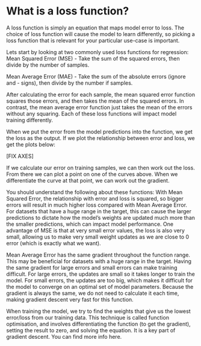 # What is a loss function?

A loss function is simply an equation that maps model error to loss. The choice of loss function will cause the model to learn differently, so picking a loss function that is relevant for your particular use-case is important.

Lets start by looking at two commonly used loss functions for regression:
Mean Squared Error (MSE) - Take the sum of the squared errors, then divide by the number of samples.

Mean Average Error (MAE) - Take the sum of the absolute errors (ignore and - signs), then divide by the number if samples. 

After calculating the error for each sample, the mean squared error function squares those errors, and then takes the mean of the squared errors. In contrast, the mean average error function just takes the mean of the errors without any squaring. Each of these loss functions will impact model training differently.

When we put the error from the model predictions into the function, we get the loss as the output. If we plot the relationship between error and loss, we get the plots below:

[FIX AXES]

If we calculate our error on training samples, we can then work out the loss. From there we can plot a point on one of the curves above. When we differentiate the curve at that point, we can work out the gradient.


You should understand the following about these functions:
With Mean Squared Error, the relationship with error and loss is squared, so bigger errors will result in much higher loss compared with Mean Average Error. 
For datasets that have a huge range in the target, this can cause the larger predictions to dictate how the model’s weights are updated much more than the smaller predictions, which can impact model performance. 
One advantage of MSE is that at very small error values, the loss is also very small, allowing us to make very small weight updates as we are close to 0 error (which is exactly what we want).

Mean Average Error has the same gradient throughout the function range.
This may be beneficial for datasets with a huge range in the target.
Having the same gradient for large errors and small errors can make training difficult. For large errors, the updates are small so it takes longer to train the model. For small errors, the updates are too big, which makes it difficult for the model to converge on an optimal set of model parameters.
Because the gradient is always the same, we do not need to calculate it each time, making gradient descent very fast for this function.

When training the model, we try to find the weights that give us the lowest error/loss from our training data. This technique is called function optimisation, and involves differentiating the function (to get the gradient), setting the result to zero, and solving the equation. It is a key part of gradient descent. You can find more info here. 